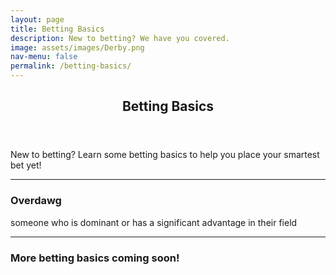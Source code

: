 ```yaml
---
layout: page
title: Betting Basics
description: New to betting? We have you covered. 
image: assets/images/Derby.png
nav-menu: false
permalink: /betting-basics/
---
```

<!-- Main -->
<div id="main" class="alt">

<!-- One -->
<section id="one">
	<div class="inner">
		<header class="major">
			<h1>Betting Basics</h1>
		</header>

<!-- Content -->
<p>New to betting? Learn some betting basics to help you place your smartest bet yet! </p>

<hr>

<h3>Overdawg</h3>
<p>someone who is dominant or has a significant advantage in their field</p>

<hr>

<h3>More betting basics coming soon! </h3>










